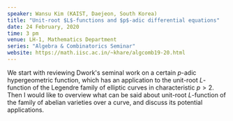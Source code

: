 ```yaml
---
speaker: Wansu Kim (KAIST, Daejeon, South Korea)
title: "Unit-root $L$-functions and $p$-adic differential equations"
date: 24 February, 2020
time: 3 pm
venue: LH-1, Mathematics Department
series: "Algebra & Combinatorics Seminar"
website: https://math.iisc.ac.in/~khare/algcomb19-20.html
---
```


We start with reviewing Dwork's seminal work on a certain $p$-adic
hypergeometric function, which has an application to the unit-root
$L$-function of the Legendre family of elliptic curves in characteristic
$p>2$. Then I would like to overview what can be said about unit-root
$L$-function of the family of abelian varieties over a curve, and
discuss its potential applications.
